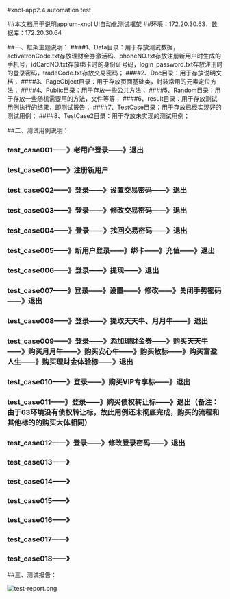 #xnol-app2.4 automation test

##本文档用于说明appium-xnol UI自动化测试框架
##环境：172.20.30.63，数据库：172.20.30.64


##一、框架主题说明：
####1、Data目录：用于存放测试数据，activatronCode.txt存放理财金券激活码、phoneNO.txt存放注册新用户时生成的手机号，idCardNO.txt存放绑卡时的身份证号码，login_password.txt存放注册时的登录密码，tradeCode.txt存放交易密码；
####2、Doc目录：用于存放说明文档；
####3、PageObject目录：用于存放页面基础类，封装常用的元素定位方法；
####4、Public目录：用于存放一些公共方法；
####5、Random目录：用于存放一些随机需要用的方法，文件等等；
####6、result目录：用于存放测试用例执行的结果，即测试报告；
####7、TestCase目录：用于存放已经实现好的测试用例；
####8、TestCase2目录：用于存放未实现的测试用例；

##二、测试用例说明：

### test_case001——》老用户登录——》退出

### test_case001——》注册新用户
    
### test_case002——》登录——》设置交易密码——》退出
    
### test_case003——》登录——》修改交易密码——》退出
    
### test_case004——》登录——》找回交易密码——》退出

### test_case005——》新用户登录——》绑卡——》充值——》退出

### test_case006——》登录——》提现——》退出

### test_case007——》登录——》设置——》修改——》关闭手势密码——》退出

### test_case008——》登录——》提取天天牛、月月牛——》退出

### test_case009——》登录——》添加理财金券——》购买天天牛——》购买月月牛——》购买安心牛——》购买散标——》购买富盈人生——》购买理财金体验标——》退出
    
### test_case010——》登录——》购买VIP专享标——》退出
    
### test_case011——》登录——》购买债权转让标——》退出（备注：由于63环境没有债权转让标，故此用例还未彻底完成，购买的流程和其他标的的购买大体相同）
    
### test_case012——》登录——》修改登录密码——》退出
    
### test_case013——》

### test_case014——》

### test_case015——》

### test_case016——》

### test_case017——》
    
### test_case018——》

##三、测试报告：

![test-report.png](http://upload-images.jianshu.io/upload_images/1464121-d2588976045a0254.png?imageMogr2/auto-orient/strip%7CimageView2/2/w/1240)
